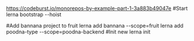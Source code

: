 https://codeburst.io/monorepos-by-example-part-1-3a883b49047e
#Start
lerna bootstrap --hoist

#Add bannana project to fruit
lerna add bannana --scope=fruit
lerna add poodna-type --scope=poodna-backend
#Init new
lerna init
